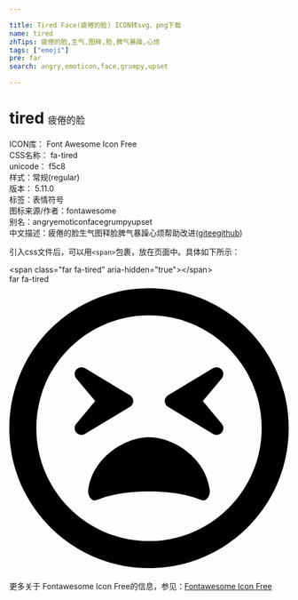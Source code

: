```yaml
---

title: Tired Face(疲倦的脸) ICON转svg、png下载
name: tired
zhTips: 疲倦的脸,生气,图释,脸,脾气暴躁,心烦
tags: ["emoji"]
pre: far
search: angry,emoticon,face,grumpy,upset

---
```


# tired  <small style="font-size: 60%;font-weight: 100">疲倦的脸</small>


<div class="detail-page">
<p>
<span>
ICON库：
<span class="badge-secondary badge">Font Awesome Icon Free</span> 
</span>
<br/>
<span>
CSS名称：
<span class="badge-secondary badge">fa-tired</span> 
</span>
<br/>
<span>
unicode：
<span class="badge-secondary badge">f5c8</span> 
<copy-btn content='f5c8' btn-title=""></copy-btn>
<copy-btn :content='String.fromCodePoint(parseInt("f5c8", 16))' btn-title="复制U"></copy-btn>
</span><br/><span>样式：<span class="badge-light badge">常规(regular)</span></span>
<br/>
<span>
版本：
<span class="badge-secondary badge">5.11.0</span> 
</span><br/><span>标签：<span class="badge-light badge"><router-link to="/tags/emoji.html">表情符号</router-link></span></span>
<br/>
<span>图标来源/作者：<span class="badge-light badge">fontawesome</span></span> 
<br/>
<span>别名：<span class="badge-light badge">angry</span><span class="badge-light badge">emoticon</span><span class="badge-light badge">face</span><span class="badge-light badge">grumpy</span><span class="badge-light badge">upset</span></span><br/><span class="zh-detail">中文描述：<span class="badge-primary badge">疲倦的脸</span><span class="badge-primary badge">生气</span><span class="badge-primary badge">图释</span><span class="badge-primary badge">脸</span><span class="badge-primary badge">脾气暴躁</span><span class="badge-primary badge">心烦</span><span class="help-link"><span>帮助改进</span>(<a href="https://gitee.com/liuwave/icon-helper/edit/master/json/fontawesome/regular/tired.json" target="_blank" rel="noopener noreferrer">gitee</a><a href="https://github.com/liuwave/icon-helper/edit/master/json/fontawesome/regular/tired.json" target="_blank" rel="noopener noreferrer">github</a></span>)</span><br/>
</p>
</div>
<div class="alert alert-dark">
  <i class="far fa-tired fa-xs"></i>
  <i class="far fa-tired fa-sm"></i>
  <i class="far fa-tired fa-lg"></i>
  <i class="far fa-tired fa-2x"></i>
  <i class="far fa-tired fa-3x"></i>
  <i class="far fa-tired fa-5x"></i>
  <i class="far fa-tired fa-7x"></i>
</div>
<div>
  <p>引入css文件后，可以用<code>&lt;span&gt;</code>包裹，放在页面中。具体如下所示：    
  </p>
  <div class="alert alert-primary" style="font-size: 14px">
    &lt;span class="far fa-tired" aria-hidden="true"&gt;&lt;/span&gt;
    <copy-btn content='<span class="far fa-tired" aria-hidden="true"></span>'></copy-btn>
  </div>
  <div class="alert alert-secondary">
    <i class="far fa-tired"
    style="font-size: 24px"
    aria-hidden="true"></i> far fa-tired
    <copy-btn content="far fa-tired" btn-title="复制图标名称"></copy-btn>
  </div>
</div>
<div id="svg" class="svg-wrap">
<svg xmlns="http://www.w3.org/2000/svg" viewBox="0 0 496 512"><path d="M248 8C111 8 0 119 0 256s111 248 248 248 248-111 248-248S385 8 248 8zm0 448c-110.3 0-200-89.7-200-200S137.7 56 248 56s200 89.7 200 200-89.7 200-200 200zm129.1-303.8c-3.8-4.4-10.3-5.4-15.3-2.5l-80 48c-3.6 2.2-5.8 6.1-5.8 10.3s2.2 8.1 5.8 10.3l80 48c5.4 3.2 11.8 1.6 15.3-2.5 3.8-4.5 3.9-11 .1-15.5L343.6 208l33.6-40.3c3.8-4.5 3.7-11.1-.1-15.5zM220 208c0-4.2-2.2-8.1-5.8-10.3l-80-48c-5-3-11.5-1.9-15.3 2.5-3.8 4.5-3.9 11-.1 15.5l33.6 40.3-33.6 40.3c-3.8 4.5-3.7 11 .1 15.5 3.5 4.1 9.9 5.7 15.3 2.5l80-48c3.6-2.2 5.8-6.1 5.8-10.3zm28 64c-45.4 0-100.9 38.3-107.8 93.3-1.5 11.8 6.9 21.6 15.5 17.9C178.4 373.5 212 368 248 368s69.6 5.5 92.3 15.2c8.5 3.7 17-6 15.5-17.9-6.9-55-62.4-93.3-107.8-93.3z"/></svg>
</div>
<detail full-name='fa-tired'></detail>
    
<div><p>更多关于  Fontawesome Icon Free的信息，参见：<a target="_blank" href="https://iconhelper.cn/fontawesome.html">Fontawesome Icon Free</a>
</p></div>
